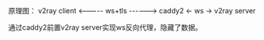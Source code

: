 原理图： v2ray client <----- ws+tls ------> caddy2 <- ws -> v2ray server

通过caddy2前置v2ray server实现ws反向代理，隐藏了数据。
